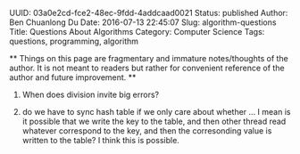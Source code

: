 UUID: 03a0e2cd-fce2-48ec-9fdd-4addcaad0021
Status: published
Author: Ben Chuanlong Du
Date: 2016-07-13 22:45:07
Slug: algorithm-questions
Title: Questions About Algorithms
Category: Computer Science
Tags: questions, programming, algorithm

**
Things on this page are fragmentary and immature notes/thoughts of the author. 
It is not meant to readers but rather for convenient reference of the author and future improvement.
**
 
1. When does division invite big errors?

2. do we have to sync hash table if we only care about whether ...
I mean is it possible that we write the key to the table,
and then other thread read whatever correspond to the key,
and then the corresonding value is written to the table?
I think this is possible.

